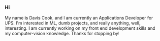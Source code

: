 ### Hi
My name is Davis Cook, and I am currently an Applications Developer for UPS. I'm interested in ML, dumb projects, and really anything, well, interesting. I am currently working on my front end development skills and my computer-vision knowledge. Thanks for stopping by!
